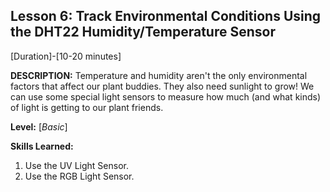 ## Lesson 6: Track Environmental Conditions Using the DHT22 Humidity/Temperature Sensor
[Duration]-[10-20 minutes]

**DESCRIPTION:** Temperature and humidity aren't the only environmental
factors that affect our plant buddies. They also need sunlight to grow!
We can use some special light sensors to measure how much (and what
kinds) of light is getting to our plant friends.

**Level:** [*Basic*]

**Skills Learned:**
1. Use the UV Light Sensor.
2. Use the RGB Light Sensor.

